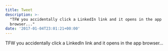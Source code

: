 ```yaml
---
title: Tweet
description: >-
  "TFW you accidentally click a LinkedIn link and it opens in the app
  browser..."
date: '2017-01-04T23:01:21+00:00'
---
```

TFW you accidentally click a LinkedIn link and it opens in the app browser...
